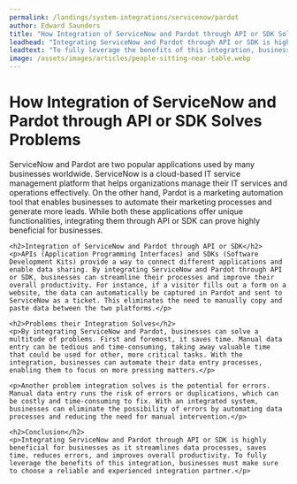 ```yaml
---
permalink: /landings/system-integrations/servicenow/pardot
author: Edward Saunders
title: "How Integration of ServiceNow and Pardot through API or SDK Solves Problems"
leadhead: "Integrating ServiceNow and Pardot through API or SDK is highly beneficial for businesses as it streamlines data processes, saves time, reduces errors, and improves overall productivity"
leadtext: "To fully leverage the benefits of this integration, businesses must make sure to choose a reliable and experienced integration partner."
image: /assets/images/articles/people-sitting-near-table.webp
---
```

<div class="arttext">	<h1>How Integration of ServiceNow and Pardot through API or SDK Solves Problems</h1>
	<p>ServiceNow and Pardot are two popular applications used by many businesses worldwide. ServiceNow is a cloud-based IT service management platform that helps organizations manage their IT services and operations effectively. On the other hand, Pardot is a marketing automation tool that enables businesses to automate their marketing processes and generate more leads. While both these applications offer unique functionalities, integrating them through API or SDK can prove highly beneficial for businesses.</p>

	<h2>Integration of ServiceNow and Pardot through API or SDK</h2>
	<p>APIs (Application Programming Interfaces) and SDKs (Software Development Kits) provide a way to connect different applications and enable data sharing. By integrating ServiceNow and Pardot through API or SDK, businesses can streamline their processes and improve their overall productivity. For instance, if a visitor fills out a form on a website, the data can automatically be captured in Pardot and sent to ServiceNow as a ticket. This eliminates the need to manually copy and paste data between the two platforms.</p>

	<h2>Problems their Integration Solves</h2>
	<p>By integrating ServiceNow and Pardot, businesses can solve a multitude of problems. First and foremost, it saves time. Manual data entry can be tedious and time-consuming, taking away valuable time that could be used for other, more critical tasks. With the integration, businesses can automate their data entry processes, enabling them to focus on more pressing matters.</p>
	
	<p>Another problem integration solves is the potential for errors. Manual data entry runs the risk of errors or duplications, which can be costly and time-consuming to fix. With an integrated system, businesses can eliminate the possibility of errors by automating data processes and reducing the need for manual intervention.</p>

	<h2>Conclusion</h2>
	<p>Integrating ServiceNow and Pardot through API or SDK is highly beneficial for businesses as it streamlines data processes, saves time, reduces errors, and improves overall productivity. To fully leverage the benefits of this integration, businesses must make sure to choose a reliable and experienced integration partner.</p>
</div>